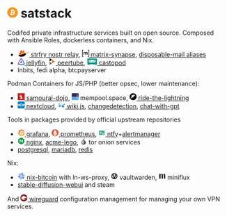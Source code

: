 # <img src="docs/logos/bitcoin.svg" width="24" height="24"> satstack

Codifed private infrastructure services built on open source. Composed with Ansible Roles, dockerless containers, and Nix.

* [<img src="docs/logos/strfry.svg" width="26.53238788475561" height="16"> strfry nostr relay](https://github.com/bleetube/ansible-role-strfry), [<img src="docs/logos/matrix.svg" width="16" height="16"> matrix-synapse](https://github.com/bleetube/ansible-role-synapse), [disposable-mail aliases](https://github.com/bleetube/ansible-role-disposable-mail)
* [<img src="docs/logos/jellyfin.png" width="16" height="16"> jellyfin](https://github.com/bleetube/ansible-role-jellyfin), [<img src="docs/logos/peertube.png" width="16" height="16"> peertube](https://github.com/bleetube/ansible-role-peertube), [<img src="docs/logos/castopod.svg" width="23.6" height="16"> castopod](https://github.com/bleetube/ansible-role-castopod)
* lnbits, fedi alpha, btcpayserver

Podman Containers for JS/PHP (better opsec, lower maintenance):
* [<img src="docs/logos/samourai.png" width="16" height="16"> samourai-dojo](https://github.com/bleetube/ansible-role-samourai-dojo), <img src="docs/logos/mempool.png" width="16" height="16"> mempool.space, [<img src="docs/logos/rtl.png" width="16" height="16"> ride-the-lightning](ansible/playbooks/host_tasks/wartortle.satstack.net/rtl/README.md)
* [<img src="docs/logos/nextcloud.png" width="16" height="16"> nextcloud](https://github.com/bleetube/ansible-role-nextcloud), [<img src="docs/logos/wikijs.png" width="16" height="16"> wiki.js](https://github.com/bleetube/ansible-role-wikijs), [changedetection](ansible/playbooks/host_tasks/wartortle.satstack.net/changedetection/README.md), [chat-with-gpt](ansible/playbooks/host_tasks/wartortle.satstack.net/chat-with-gpt/README.md)

Tools in packages provided by official upstream repositories

* [<img src="docs/logos/grafana.svg" width="16" height="16"> grafana](ansible/playbooks/observability/main.yml), [<img src="docs/logos/prometheus.svg" width="16" height="16"> prometheus](ansible/host_vars/wartortle.satstack.net/prometheus.yml), [<img src="docs/logos/ntfy.svg" width="16" height="16"> ntfy](https://github.com/bleetube/ansible-role-ntfy)+[alertmanager](https://github.com/bleetube/ansible-role-ntfy-alertmanager)
* [<img src="docs/logos/nginx.png" width="16" height="16"> nginx](ansible/playbooks/nginx/main.yml), [acme-lego](https://github.com/bleetube/ansible-role-lego), <img src="docs/logos/tor.png" width="16" height="16"> tor onion services
* [postgresql](ansible/playbooks/postgresql.yml), [mariadb](ansible/playbooks/mariadb.yml), [redis](https://github.com/bleetube/ansible-role-redis)

Nix:

* [<img src="docs/logos/nix-bitcoin.png" width="17" height="16"> nix-bitcoin](nix/chespin.satstack.net/configuration.nix) with ln-ws-proxy, <img src="docs/logos/vaultwarden.png" width="16" height="16"> vaultwarden, <img src="docs/logos/miniflux.png" width="16" height="16"> miniflux
* [stable-diffusion-webui](nix/charmander.satstack.net/configuration.nix) and steam

And [<img src="docs/logos/wireguard.png" width="16" height="16"> wireguard](https://github.com/bleetube/ansible-role-wireguard) configuration management for managing your own VPN services.